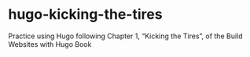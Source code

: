 # hugo-kicking-the-tires
Practice using Hugo following Chapter 1, “Kicking the Tires”, of the Build Websites with Hugo Book
